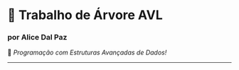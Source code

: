# 🌳 Trabalho de Árvore AVL

### por **Alice Dal Paz**

🧠 _Programação com Estruturas Avançadas de Dados!_

---


